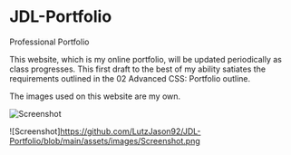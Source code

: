 # JDL-Portfolio
Professional Portfolio

This website, which is my online portfolio, will be updated periodically as class progresses. This first draft to the best of my ability satiates the requirements outlined in the 02 Advanced CSS: Portfolio outline.

The images used on this website are my own.


![Screenshot](./assets/images/screenshot.png)

![Screenshot]https://github.com/LutzJason92/JDL-Portfolio/blob/main/assets/images/Screenshot.png

